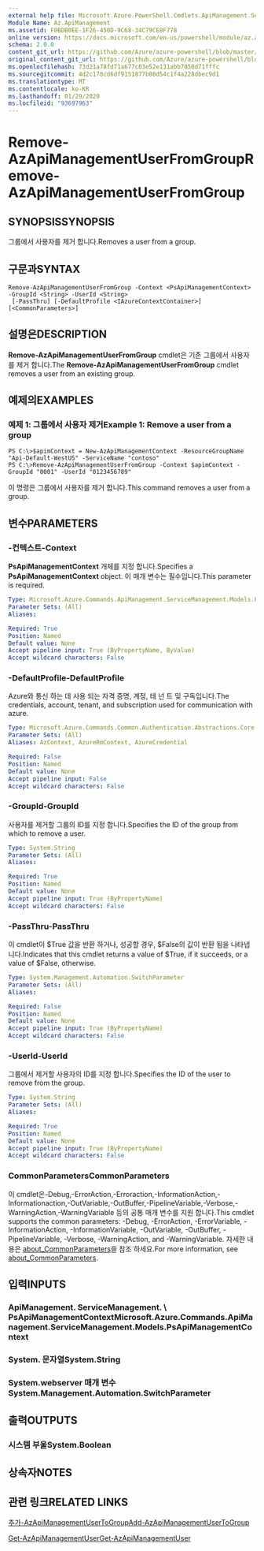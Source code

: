 ```yaml
---
external help file: Microsoft.Azure.PowerShell.Cmdlets.ApiManagement.ServiceManagement.dll-Help.xml
Module Name: Az.ApiManagement
ms.assetid: F0BDB0EE-1F26-450D-9C68-34C79CE8F778
online version: https://docs.microsoft.com/en-us/powershell/module/az.apimanagement/remove-azapimanagementuserfromgroup
schema: 2.0.0
content_git_url: https://github.com/Azure/azure-powershell/blob/master/src/ApiManagement/ApiManagement/help/Remove-AzApiManagementUserFromGroup.md
original_content_git_url: https://github.com/Azure/azure-powershell/blob/master/src/ApiManagement/ApiManagement/help/Remove-AzApiManagementUserFromGroup.md
ms.openlocfilehash: 73d21a78fd71a677c03e52e131abb7050d71fffc
ms.sourcegitcommit: 4d2c178cd6df9151877b08d54c1f4a228dbec9d1
ms.translationtype: MT
ms.contentlocale: ko-KR
ms.lasthandoff: 01/29/2020
ms.locfileid: "93697963"
---
```

# <span data-ttu-id="ee2eb-101">Remove-AzApiManagementUserFromGroup</span><span class="sxs-lookup"><span data-stu-id="ee2eb-101">Remove-AzApiManagementUserFromGroup</span></span>

## <span data-ttu-id="ee2eb-102">SYNOPSIS</span><span class="sxs-lookup"><span data-stu-id="ee2eb-102">SYNOPSIS</span></span>
<span data-ttu-id="ee2eb-103">그룹에서 사용자를 제거 합니다.</span><span class="sxs-lookup"><span data-stu-id="ee2eb-103">Removes a user from a group.</span></span>

## <span data-ttu-id="ee2eb-104">구문과</span><span class="sxs-lookup"><span data-stu-id="ee2eb-104">SYNTAX</span></span>

```
Remove-AzApiManagementUserFromGroup -Context <PsApiManagementContext> -GroupId <String> -UserId <String>
 [-PassThru] [-DefaultProfile <IAzureContextContainer>] [<CommonParameters>]
```

## <span data-ttu-id="ee2eb-105">설명은</span><span class="sxs-lookup"><span data-stu-id="ee2eb-105">DESCRIPTION</span></span>
<span data-ttu-id="ee2eb-106">**Remove-AzApiManagementUserFromGroup** cmdlet은 기존 그룹에서 사용자를 제거 합니다.</span><span class="sxs-lookup"><span data-stu-id="ee2eb-106">The **Remove-AzApiManagementUserFromGroup** cmdlet removes a user from an existing group.</span></span>

## <span data-ttu-id="ee2eb-107">예제의</span><span class="sxs-lookup"><span data-stu-id="ee2eb-107">EXAMPLES</span></span>

### <span data-ttu-id="ee2eb-108">예제 1: 그룹에서 사용자 제거</span><span class="sxs-lookup"><span data-stu-id="ee2eb-108">Example 1: Remove a user from a group</span></span>
```
PS C:\>$apimContext = New-AzApiManagementContext -ResourceGroupName "Api-Default-WestUS" -ServiceName "contoso"
PS C:\>Remove-AzApiManagementUserFromGroup -Context $apimContext -GroupId "0001" -UserId "0123456789"
```

<span data-ttu-id="ee2eb-109">이 명령은 그룹에서 사용자를 제거 합니다.</span><span class="sxs-lookup"><span data-stu-id="ee2eb-109">This command removes a user from a group.</span></span>

## <span data-ttu-id="ee2eb-110">변수</span><span class="sxs-lookup"><span data-stu-id="ee2eb-110">PARAMETERS</span></span>

### <span data-ttu-id="ee2eb-111">-컨텍스트</span><span class="sxs-lookup"><span data-stu-id="ee2eb-111">-Context</span></span>
<span data-ttu-id="ee2eb-112">**PsApiManagementContext** 개체를 지정 합니다.</span><span class="sxs-lookup"><span data-stu-id="ee2eb-112">Specifies a **PsApiManagementContext** object.</span></span>
<span data-ttu-id="ee2eb-113">이 매개 변수는 필수입니다.</span><span class="sxs-lookup"><span data-stu-id="ee2eb-113">This parameter is required.</span></span>

```yaml
Type: Microsoft.Azure.Commands.ApiManagement.ServiceManagement.Models.PsApiManagementContext
Parameter Sets: (All)
Aliases:

Required: True
Position: Named
Default value: None
Accept pipeline input: True (ByPropertyName, ByValue)
Accept wildcard characters: False
```

### <span data-ttu-id="ee2eb-114">-DefaultProfile</span><span class="sxs-lookup"><span data-stu-id="ee2eb-114">-DefaultProfile</span></span>
<span data-ttu-id="ee2eb-115">Azure와 통신 하는 데 사용 되는 자격 증명, 계정, 테 넌 트 및 구독입니다.</span><span class="sxs-lookup"><span data-stu-id="ee2eb-115">The credentials, account, tenant, and subscription used for communication with azure.</span></span>

```yaml
Type: Microsoft.Azure.Commands.Common.Authentication.Abstractions.Core.IAzureContextContainer
Parameter Sets: (All)
Aliases: AzContext, AzureRmContext, AzureCredential

Required: False
Position: Named
Default value: None
Accept pipeline input: False
Accept wildcard characters: False
```

### <span data-ttu-id="ee2eb-116">-GroupId</span><span class="sxs-lookup"><span data-stu-id="ee2eb-116">-GroupId</span></span>
<span data-ttu-id="ee2eb-117">사용자를 제거할 그룹의 ID를 지정 합니다.</span><span class="sxs-lookup"><span data-stu-id="ee2eb-117">Specifies the ID of the group from which to remove a user.</span></span>

```yaml
Type: System.String
Parameter Sets: (All)
Aliases:

Required: True
Position: Named
Default value: None
Accept pipeline input: True (ByPropertyName)
Accept wildcard characters: False
```

### <span data-ttu-id="ee2eb-118">-PassThru</span><span class="sxs-lookup"><span data-stu-id="ee2eb-118">-PassThru</span></span>
<span data-ttu-id="ee2eb-119">이 cmdlet이 $True 값을 반환 하거나, 성공할 경우, $False의 값이 반환 됨을 나타냅니다.</span><span class="sxs-lookup"><span data-stu-id="ee2eb-119">Indicates that this cmdlet returns a value of $True, if it succeeds, or a value of $False, otherwise.</span></span>

```yaml
Type: System.Management.Automation.SwitchParameter
Parameter Sets: (All)
Aliases:

Required: False
Position: Named
Default value: None
Accept pipeline input: True (ByPropertyName)
Accept wildcard characters: False
```

### <span data-ttu-id="ee2eb-120">-UserId</span><span class="sxs-lookup"><span data-stu-id="ee2eb-120">-UserId</span></span>
<span data-ttu-id="ee2eb-121">그룹에서 제거할 사용자의 ID를 지정 합니다.</span><span class="sxs-lookup"><span data-stu-id="ee2eb-121">Specifies the ID of the user to remove from the group.</span></span>

```yaml
Type: System.String
Parameter Sets: (All)
Aliases:

Required: True
Position: Named
Default value: None
Accept pipeline input: True (ByPropertyName)
Accept wildcard characters: False
```

### <span data-ttu-id="ee2eb-122">CommonParameters</span><span class="sxs-lookup"><span data-stu-id="ee2eb-122">CommonParameters</span></span>
<span data-ttu-id="ee2eb-123">이 cmdlet은-Debug,-ErrorAction,-Erroraction,-InformationAction,-Informationaction,-OutVariable,-OutBuffer,-PipelineVariable,-Verbose,-WarningAction,-WarningVariable 등의 공통 매개 변수를 지원 합니다.</span><span class="sxs-lookup"><span data-stu-id="ee2eb-123">This cmdlet supports the common parameters: -Debug, -ErrorAction, -ErrorVariable, -InformationAction, -InformationVariable, -OutVariable, -OutBuffer, -PipelineVariable, -Verbose, -WarningAction, and -WarningVariable.</span></span> <span data-ttu-id="ee2eb-124">자세한 내용은 [about_CommonParameters](https://go.microsoft.com/fwlink/?LinkID=113216)을 참조 하세요.</span><span class="sxs-lookup"><span data-stu-id="ee2eb-124">For more information, see [about_CommonParameters](https://go.microsoft.com/fwlink/?LinkID=113216).</span></span>

## <span data-ttu-id="ee2eb-125">입력</span><span class="sxs-lookup"><span data-stu-id="ee2eb-125">INPUTS</span></span>

### <span data-ttu-id="ee2eb-126">ApiManagement. ServiceManagement. \ PsApiManagementContext</span><span class="sxs-lookup"><span data-stu-id="ee2eb-126">Microsoft.Azure.Commands.ApiManagement.ServiceManagement.Models.PsApiManagementContext</span></span>

### <span data-ttu-id="ee2eb-127">System. 문자열</span><span class="sxs-lookup"><span data-stu-id="ee2eb-127">System.String</span></span>

### <span data-ttu-id="ee2eb-128">System.webserver 매개 변수</span><span class="sxs-lookup"><span data-stu-id="ee2eb-128">System.Management.Automation.SwitchParameter</span></span>

## <span data-ttu-id="ee2eb-129">출력</span><span class="sxs-lookup"><span data-stu-id="ee2eb-129">OUTPUTS</span></span>

### <span data-ttu-id="ee2eb-130">시스템 부울</span><span class="sxs-lookup"><span data-stu-id="ee2eb-130">System.Boolean</span></span>

## <span data-ttu-id="ee2eb-131">상속자</span><span class="sxs-lookup"><span data-stu-id="ee2eb-131">NOTES</span></span>

## <span data-ttu-id="ee2eb-132">관련 링크</span><span class="sxs-lookup"><span data-stu-id="ee2eb-132">RELATED LINKS</span></span>

[<span data-ttu-id="ee2eb-133">추가-AzApiManagementUserToGroup</span><span class="sxs-lookup"><span data-stu-id="ee2eb-133">Add-AzApiManagementUserToGroup</span></span>](./Add-AzApiManagementUserToGroup.md)

[<span data-ttu-id="ee2eb-134">Get-AzApiManagementUser</span><span class="sxs-lookup"><span data-stu-id="ee2eb-134">Get-AzApiManagementUser</span></span>](./Get-AzApiManagementUser.md)


